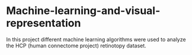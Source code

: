 # Machine-learning-and-visual-representation
In this project different machine learning algorithms were used to analyze the HCP (human connectome project) retinotopy dataset.
